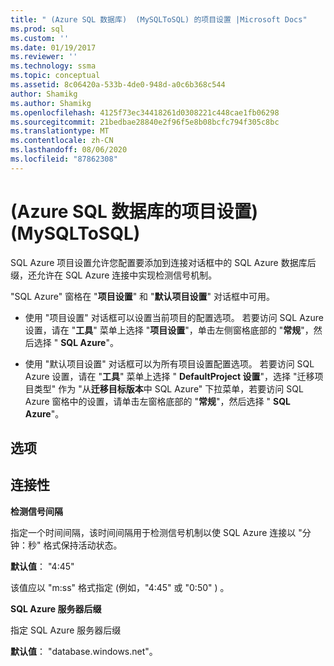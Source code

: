 ```yaml
---
title: " (Azure SQL 数据库)  (MySQLToSQL) 的项目设置 |Microsoft Docs"
ms.prod: sql
ms.custom: ''
ms.date: 01/19/2017
ms.reviewer: ''
ms.technology: ssma
ms.topic: conceptual
ms.assetid: 8c06420a-533b-4de0-948d-a0c6b368c544
author: Shamikg
ms.author: Shamikg
ms.openlocfilehash: 4125f73ec34418261d0308221c448cae1fb06298
ms.sourcegitcommit: 21bedbae28840e2f96f5e8b08bcfc794f305c8bc
ms.translationtype: MT
ms.contentlocale: zh-CN
ms.lasthandoff: 08/06/2020
ms.locfileid: "87862308"
---
```

# <a name="project-settings-azure-sql-database-mysqltosql"></a> (Azure SQL 数据库的项目设置)  (MySQLToSQL) 
SQL Azure 项目设置允许您配置要添加到连接对话框中的 SQL Azure 数据库后缀，还允许在 SQL Azure 连接中实现检测信号机制。  
  
"SQL Azure" 窗格在 "**项目设置**" 和 "**默认项目设置**" 对话框中可用。  
  
-   使用 "项目设置" 对话框可以设置当前项目的配置选项。 若要访问 SQL Azure 设置，请在 "**工具**" 菜单上选择 "**项目设置**"，单击左侧窗格底部的 "**常规**"，然后选择 " **SQL Azure**"。  
  
-   使用 "默认项目设置" 对话框可以为所有项目设置配置选项。 若要访问 SQL Azure 设置，请在 "**工具**" 菜单上选择 " **DefaultProject 设置**"，选择 "迁移项目类型" 作为 "从**迁移目标版本**中 SQL Azure" 下拉菜单，若要访问 SQL Azure 窗格中的设置，请单击左窗格底部的 "**常规**"，然后选择 " **SQL Azure**"。  
  
## <a name="options"></a>选项  
  
## <a name="connectivity"></a>连接性  
**检测信号间隔**  
  
指定一个时间间隔，该时间间隔用于检测信号机制以使 SQL Azure 连接以 "分钟：秒" 格式保持活动状态。  
  
**默认值**： "4:45"  
  
该值应以 "m:ss" 格式指定 (例如，"4:45" 或 "0:50" ) 。  
  
**SQL Azure 服务器后缀**  
  
指定 SQL Azure 服务器后缀  
  
**默认值**： "database.windows.net"。  
  
